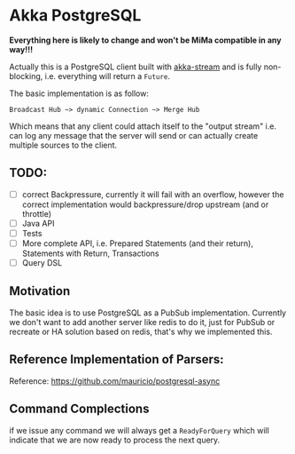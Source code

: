Akka PostgreSQL
===============

**Everything here is likely to change and won't be MiMa compatible in any way!!!**


Actually this is a PostgreSQL client built with [akka-stream](http://doc.akka.io/docs/akka/2.4/scala/stream/index.html) and is fully non-blocking, i.e. everything will return a `Future`.
  
The basic implementation is as follow:

    Broadcast Hub ~> dynamic Connection ~> Merge Hub
    
Which means that any client could attach itself to the "output stream" i.e. can log any message that the server will send or can actually create multiple sources to the client.

## TODO:

- [ ] correct Backpressure, currently it will fail with an overflow, however the correct implementation would backpressure/drop upstream (and or throttle)
- [ ] Java API
- [ ] Tests
- [ ] More complete API, i.e. Prepared Statements (and their return), Statements with Return, Transactions
- [ ] Query DSL

## Motivation

The basic idea is to use PostgreSQL as a PubSub implementation. Currently we don't want to add another server like redis to do it, just for PubSub or recreate or HA solution based on redis,
that's why we implemented this.

## Reference Implementation of Parsers:

Reference: https://github.com/mauricio/postgresql-async

## Command Complections

if we issue any command we will always get a `ReadyForQuery` which will indicate that we are now ready to process the next query.